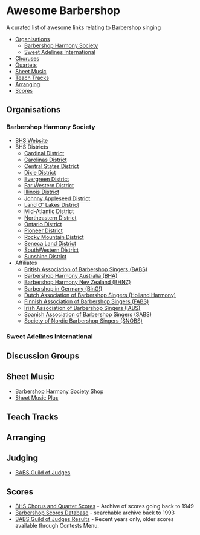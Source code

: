 # Awesome Barbershop

A curated list of awesome links relating to Barbershop singing

- [Organisations](#organisations)
   - [Barbershop Harmony Society](#bhs)
   - [Sweet Adelines International](#sai)
- [Choruses](./choruses.md)
- [Quartets](./quartets.md)
- [Sheet Music](#sheetmusic)
- [Teach Tracks](#teachtracks)
- [Arranging](#arranging)
- [Scores](#scores)

## Organisations

### Barbershop Harmony Society

* [BHS Website](https://www.barbershop.org/)
* BHS Districts
  * [Cardinal District](http://www.cardinaldistrict.org/)
  * [Carolinas District](http://www.carolinasdistrict.org/)
  * [Central States District](https://www.singcsd.com/)
  * [Dixie District](https://www.dixiedistrict.org/)
  * [Evergreen District](https://evgsings.org/)
  * [Far Western District](https://farwesterndistrict.org/)
  * [Illinois District](https://www.illinoisdistrict.org/)
  * [Johnny Appleseed District](https://www.singjad.com/)
  * [Land O' Lakes District](http://www.loldistrict.org/)
  * [Mid-Atlantic District](http://www.midatlanticdistrict.com/)
  * [Northeastern District](https://www.nedistrict.org/)
  * [Ontario District](http://ontariosings.com/)
  * [Pioneer District](http://www.pioneerdistrict.org/)
  * [Rocky Mountain District](http://rmdsing.org/)
  * [Seneca Land District](http://www.senecaland.org/)
  * [SouthWestern District](http://www.swd.org/)
  * [Sunshine District](https://www.sunshinedistrict.org/)
* Affiliates
  * [British Association of Barbershop Singers (BABS)](https://www.singbarbershop.com/)
  * [Barbershop Harmony Australia (BHA)](https://www.barbershop.org.au/)
  * [Barbershop Harmony Nev Zealand (BHNZ)](https://www.barbershopharmony.nz/)
  * [Barbershop in Germany (BinG!)](http://www.barbershop.de/)
  * [Dutch Association of Barbershop Singers (Holland Harmony)](http://www.hollandharmony.nl/)
  * [Finnish Association of Barbershop Singers (FABS)](https://www.fabs.fi/)
  * [Irish Association of Barbershop Singers (IABS)](http://www.irishbarbershop.com/)
  * [Spanish Association of Barbershop Singers (SABS)](https://www.sabs.es/cm2/)
  * [Society of Nordic Barbershop Singers (SNOBS)](http://www.snobs.org/)

### Sweet Adelines International

## Discussion Groups

## Sheet Music

* [Barbershop Harmony Society Shop](https://shop.barbershop.org/)
* [Sheet Music Plus](https://www.sheetmusicplus.com/)

## Teach Tracks

## Arranging

## Judging

* [BABS Guild of Judges](http://www.babsguildofjudges.com/)

## Scores

* [BHS Chorus and Quartet Scores](http://www.harmonize.ws/HarmonetReporter/scores/scormain.htm) - Archive of scores going back to 1949
* [Barbershop Scores Database](http://www.bsmdb.net/) - searchable archive back to 1993
* [BABS Guild of Judges Results](http://www.babsguildofjudges.com/contests/contest-results/) - Recent years only, older scores available through Contests Menu.
